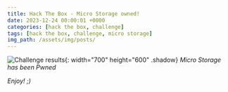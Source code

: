 ```yaml
---
title: Hack The Box - Micro Storage owned!
date: 2023-12-24 00:00:01 +0000
categories: [hack the box, challenge]
tags: [hack the box, challenge, micro storage]
img_path: /assets/img/posts/
---
```


![Challenge results](htb-micro-storage-owned.png){: width="700" height="600" .shadow}
_Micro Storage has been Pwned_

_Enjoy! ;)_
